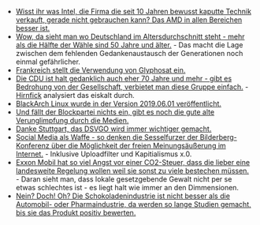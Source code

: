 * [Wisst ihr was Intel, die Firma die seit 10 Jahren bewusst kaputte Technik verkauft, gerade nicht gebrauchen kann? Das AMD in allen Bereichen besser ist.](https://blog.fefe.de/?ts=a215bb08)
* [Wow, da sieht man wo Deutschland im Altersdurchschnitt steht - mehr als die Hälfte der Wähle sind 50 Jahre und älter.](https://blog.fefe.de/?ts=a215a589) - Das macht die Lage zwischen dem fehlenden Gedankenaustausch der Generationen noch einmal gefährlicher.
* [Frankreich stellt die Verwendung von Glyphosat ein.](https://netzfrauen.org/2019/05/27/glyphosat-4/)
* [Die CDU ist halt gedanklich auch eher 70 Jahre und mehr - gibt es Bedrohung von der Gesellschaft, verbietet man diese Gruppe einfach.](https://blog.fefe.de/?ts=a215347e) - [Hirnfick](https://tuxproject.de/blog/2019/05/cdu-selbstkritisch-man-muss-den-kaese-nur-besser-verkaufen/) analysiert das eiskalt durch.
* [BlackArch Linux wurde in der Version 2019.06.01 veröffentlicht.](https://www.pro-linux.de/news/1/27106/blackarch-linux-20190601-ver%C3%B6ffentlicht.html)
* [Und fällt der Blockpartei nichts ein, gibt es noch die gute alte Verunglimpfung durch die Medien.](https://blog.fefe.de/?ts=a213df1b)
* [Danke Stuttgart, das DSVGO wird immer wichtiger gemacht.](https://blog.fefe.de/?ts=a213e092)
* [Social Media als Waffe - so denken die Sesselfurzer der Bilderberg-Konferenz über die Möglichkeit der freien Meinungsäußerung im Internet.](https://blog.fefe.de/?ts=a213e2a2) - Inklusive Uploadfilter und Kapitialismus x.0.
* [Exxon Mobil hat so viel Angst vor einer CO2-Steuer, dass die lieber eine landesweite Regelung wollen weil sie sonst zu viele bestechen müssen.](https://blog.fefe.de/?ts=a213e35a) - Daran sieht man, dass lokale gesetzgebende Gewalt nicht per se etwas schlechtes ist - es liegt halt wie immer an den Dimmensionen.
* [Nein? Doch! Oh? Die Schokoladenindustrie ist nicht besser als die Automobil- oder Pharmaindustrie, da werden so lange Studien gemacht, bis sie das Produkt positiv bewerten.](https://netzfrauen.org/2019/05/28/chocolate-2/)
